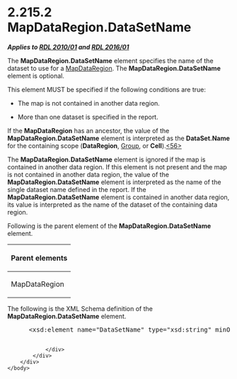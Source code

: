 <html dir="LTR" xmlns:mshelp="http://msdn.microsoft.com/mshelp" xmlns:ddue="http://ddue.schemas.microsoft.com/authoring/2003/5" xmlns:xlink="http://www.w3.org/1999/xlink" xmlns:tool="http://www.microsoft.com/tooltip">
    <head>
        <meta http-equiv="Content-Type" content="text/html; CHARSET=utf-8"></meta>
        <meta name="save" content="history"></meta>
        <title>2.215.2 MapDataRegion.DataSetName</title>
        <xml>
            <mshelp:toctitle title="2.215.2 MapDataRegion.DataSetName"></mshelp:toctitle>
            <mshelp:rltitle title="[MS-RDL]: MapDataRegion.DataSetName"></mshelp:rltitle>
            <mshelp:keyword index="A" term="5ed7fac7-5a10-4fd2-9633-6b54210c6aa8"></mshelp:keyword>
            <mshelp:attr name="DCSext.ContentType" value="open specification"></mshelp:attr>
            <mshelp:attr name="AssetID" value="5ed7fac7-5a10-4fd2-9633-6b54210c6aa8"></mshelp:attr>
            <mshelp:attr name="TopicType" value="kbRef"></mshelp:attr>
            <mshelp:attr name="DCSext.Title" value="[MS-RDL]: MapDataRegion.DataSetName" />
        </xml>
    </head>
    <body>
        <div id="header">
            <h1 class="heading">2.215.2 MapDataRegion.DataSetName</h1>
        </div>
        <div id="mainSection">
            <div id="mainBody">
                <div id="allHistory" class="saveHistory"></div>
                <div id="sectionSection0" class="section" name="collapseableSection">
                    

<p><b><i>Applies to </i></b><a href="3428e690-a348-4ec7-8a6a-8efb42d2cdee.htm"><b><i>RDL 2010/01</i></b></a><b><i>
and </i></b><a href="52ce3983-2bfc-4e72-9359-42aaf5fe4509.htm"><b><i>RDL 2016/01</i></b></a></p>

<p>The <b>MapDataRegion.DataSetName</b> element specifies the
name of the dataset to use for a <a href="8854608c-596e-4826-982d-286b5bc63b0c.htm">MapDataRegion</a>. The <b>MapDataRegion.DataSetName</b>
element is optional. </p>

<p>This element MUST be specified if the following conditions
are true:</p>

<ul><li><p><span><span> 
</span></span>The map is not contained in another data region.</p>

</li><li><p><span><span> 
</span></span>More than one dataset is specified in the report.</p>

</li></ul><p>If the <b>MapDataRegion</b> has an ancestor, the value of
the <b>MapDataRegion.DataSetName</b> element is interpreted as the <b>DataSet.Name</b>
for the containing scope (<b>DataRegion</b>, <a href="dbfff811-1be7-4e8b-a5d2-6cc522317fbe.htm">Group</a>, or <b>Cell</b>).<a id="Appendix_A_Target_56"></a><a href="1fe5fd87-2de5-4b2c-b762-5a4fd1373621.htm#Appendix_A_56" aria-label="Product behavior note 56">&lt;56&gt;</a></p>

<p>The <b>MapDataRegion.DataSetName</b> element is ignored if
the map is contained in another data region. If this element is not present and
the map is not contained in another data region, the value of the <b>MapDataRegion.DataSetName</b>
element is interpreted as the name of the single dataset name defined in the
report. If the <b>MapDataRegion.DataSetName</b> element is contained in another
data region, its value is interpreted as the name of the dataset of the
containing data region.</p>

<p>Following is the parent element of the <b>MapDataRegion.DataSetName</b>
element.</p>

<table>
 <thead>
  <tr>
   <th>
   <p>Parent elements</p>
   </th>
  </tr>
 </thead>
 <tr>
  <td>
  <p>MapDataRegion</p>
  </td>
 </tr>
</table>

<p>The following is the XML Schema definition of the <b>MapDataRegion.DataSetName</b>
element.           </p>

<dl>
<dd>
<div><pre> &lt;xsd:element name=&quot;DataSetName&quot; type=&quot;xsd:string&quot; minOccurs=&quot;0&quot; /&gt;
  
</pre></div>
</dd></dl>


                </div>
            </div>
        </div>
    </body>
</html>